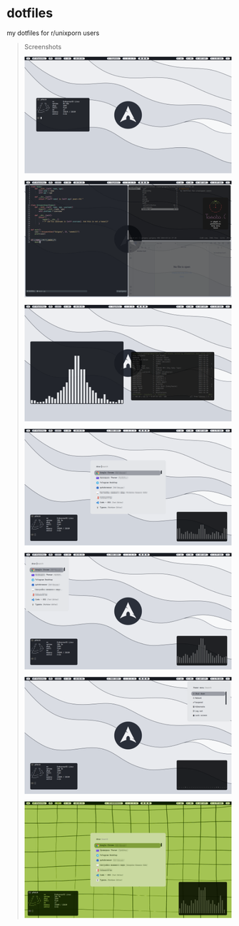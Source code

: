 # dotfiles
 my dotfiles for r/unixporn users

> Screenshots
>
> ![2024-03-16_20-29](README.assets/2024-03-16_20-29-17106048406387.png)
>
> ![2024-03-16_20-34](README.assets/2024-03-16_20-34-17106048406386.png)
>
> ![2024-03-16_20-36](README.assets/2024-03-16_20-36-17106048406385.png)
>
> ![2024-03-16_20-45](README.assets/2024-03-16_20-45-17106048406384.png)
>
> ![2024-03-16_20-45_1](README.assets/2024-03-16_20-45_1-17106048406383.png)
>
> ![2024-03-16_20-46](README.assets/2024-03-16_20-46-17106048406372.png)
>
> ![2024-03-16_20-49](README.assets/2024-03-16_20-49-17106048406361.png)
